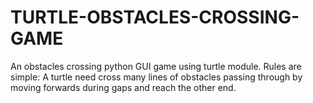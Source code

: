 # TURTLE-OBSTACLES-CROSSING-GAME
An obstacles crossing python GUI game using turtle module.
Rules are simple: A turtle need cross many lines of obstacles passing through by moving forwards during gaps and reach the other end.
